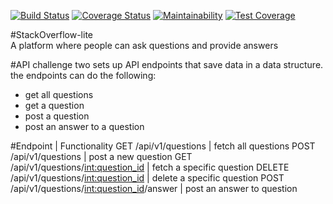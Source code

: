 [![Build Status](https://travis-ci.org/songoi/stackOverflowLite.svg?branch=api-v1)](https://travis-ci.org/songoi/stackOverflowLite) [![Coverage Status](https://coveralls.io/repos/github/songoi/stackOverflowLite/badge.svg?branch=api-v1)](https://coveralls.io/github/songoi/stackOverflowLite?branch=api-v1)    [![Maintainability](https://api.codeclimate.com/v1/badges/a99a88d28ad37a79dbf6/maintainability)](https://codeclimate.com/github/codeclimate/codeclimate/maintainability)    [![Test Coverage](https://api.codeclimate.com/v1/badges/d1f032c3c8a41327871c/test_coverage)](https://codeclimate.com/github/songoi/stackOverflowLite/test_coverage)

#StackOverflow-lite  
A platform where people can ask questions and provide answers

#API
challenge two sets up API endpoints that save data in a data structure. the endpoints can do the following:
 - get all questions
 - get a question
 - post a question
 - post an answer to a question

 #Endpoint | Functionality
 GET /api/v1/questions | fetch all questions
 POST /api/v1/questions | post a new question
 GET /api/v1/questions/<int:question_id> | fetch a specific question
 DELETE /api/v1/questions/<int:question_id> | delete a specific question
 POST /api/v1/questions/<int:question_id>/answer | post an answer to question